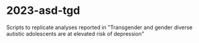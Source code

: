 # 2023-asd-tgd
Scripts to replicate analyses reported in "Transgender and gender diverse autistic adolescents are at elevated risk of depression"
